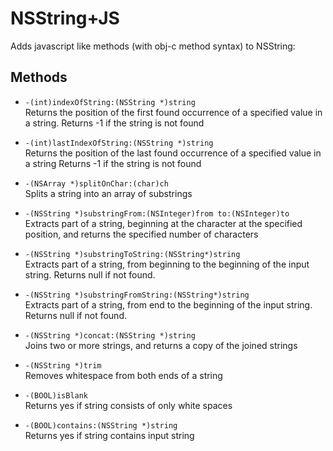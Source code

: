 NSString+JS
==============
Adds javascript like methods (with obj-c method syntax) to NSString:
 
## Methods
- `-(int)indexOfString:(NSString *)string`   
Returns the position of the first found occurrence of a specified value in a string.
Returns -1 if the string is not found


- `-(int)lastIndexOfString:(NSString *)string`   
Returns the position of the last found occurrence of a specified value in a string
Returns -1 if the string is not found


- `-(NSArray *)splitOnChar:(char)ch`   
Splits a string into an array of substrings


- `-(NSString *)substringFrom:(NSInteger)from to:(NSInteger)to`   
Extracts part of a string, beginning at the character at the specified position, and returns the specified number of characters


- `-(NSString *)substringToString:(NSString*)string`   
Extracts part of a string, from beginning to the beginning of the input string.
Returns null if not found.


- `-(NSString *)substringFromString:(NSString*)string`   
Extracts part of a string, from end to the beginning of the input string.
Returns null if not found.


- `-(NSString *)concat:(NSString *)string`   
Joins two or more strings, and returns a copy of the joined strings


- `-(NSString *)trim`   
Removes whitespace from both ends of a string


- `-(BOOL)isBlank`   
Returns yes if string consists of only white spaces


- `-(BOOL)contains:(NSString *)string`   
Returns yes if string contains input string

